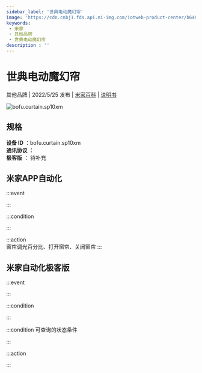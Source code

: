 ```yaml
---
sidebar_label: '世典电动魔幻帘'
image: 'https://cdn.cnbj1.fds.api.mi-img.com/iotweb-product-center/b648ed514810472d6fd7b095ff2df9ec_缩略图2.png?GalaxyAccessKeyId=AKVGLQWBOVIRQ3XLEW&Expires=9223372036854775807&Signature=O+luW20XOYA8/mDoTf6RTC80R3c='
keywords: 
 - 米家
 - 其他品牌
 - 世典电动魔幻帘
description : ''
---
```

# 世典电动魔幻帘

其他品牌 | 2022/5/25 发布 | [米家百科](https://home.mi.com/webapp/content/baike/product/index.html?model=bofu.curtain.sp10xm) | [说明书](https://home.mi.com/views/introduction.html?model=bofu.curtain.sp10xm&region=cn)

![bofu.curtain.sp10xm](https://cdn.cnbj1.fds.api.mi-img.com/iotweb-product-center/b648ed514810472d6fd7b095ff2df9ec_缩略图2.png?GalaxyAccessKeyId=AKVGLQWBOVIRQ3XLEW&Expires=9223372036854775807&Signature=O+luW20XOYA8/mDoTf6RTC80R3c=)

## 规格  
> 
**设备 ID** ：bofu.curtain.sp10xm  
**通讯协议** ：  
**极客版**  ： 待补充 


## 米家APP自动化  

:::event  

:::

:::condition  

:::

:::action   
窗帘调光百分比、打开窗帘、关闭窗帘
:::

## 米家自动化极客版  

:::event  

:::

:::condition  

:::

:::condition 可查询的状态条件  

:::

:::action  

:::

        

